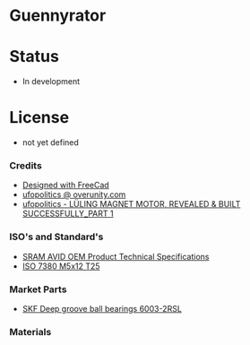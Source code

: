 # Guennyrator

# Status
* In development

# License
* not yet defined

### Credits
* [Designed with FreeCad](https://www.freecadweb.org)
* [ufopolitics @ overunity.com](https://overunity.com/lueling-magnet-motor/)
* [ufopolitics - LÜLING MAGNET MOTOR, REVEALED & BUILT SUCCESSFULLY_PART 1](https://www.youtube.com/watch?v=ytCVQ-OZZmM)

### ISO's and Standard's
* [SRAM AVID OEM Product Technical Specifications](https://web.archive.org/web/20201112033620/http://www.dirtfreak.co.jp/cycle/sram/service/avid/avid_technical_specifications_my13_updates.pdf)
* [ISO 7380 M5x12 T25](https://www.wegertseder.com/ISO-7380-FLANSCH-Kopfschrauben-mit-TORX-angepresste-Scheibe-Flanschkopf-STAHL-10-9-verzinkt-Diameter-5)

### Market Parts
* [SKF Deep groove ball bearings 6003-2RSL](https://www.skf.com/us/products/rolling-bearings/ball-bearings/deep-groove-ball-bearings/productid-6003-2RSL)

### Materials